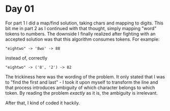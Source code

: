 # Day 01
For part 1 I did a map/find solution, taking chars and mapping to digits.
This bit me in part 2 as I continued with that thought, simply mapping "word" tokens to numbers. The downside I finally realized after fighting with an accepted solution was that this algorithm consumes tokens. For example:

```
"eightwo" -> '8wo' -> 88
```

instead of, correctly

```
"eightwo" -> ('8', '2') -> 82
```

The trickiness here was the wording of the problem. It only stated that I was to "find the first and last" - I took it upon myself to transform the line and that process introduces ambiguity of which character belongs to which token. By reading the problem _exactly_ as it is, the ambiguity is irrelevant.

After that, I kind of coded it hackily.